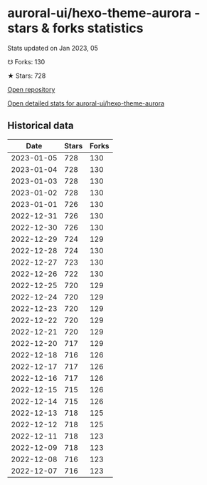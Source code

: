 # auroral-ui/hexo-theme-aurora - stars & forks statistics

Stats updated on Jan 2023, 05

☋ Forks: 130

★ Stars: 728

[Open repository](https://github.com/auroral-ui/hexo-theme-aurora)

[Open detailed stats for auroral-ui/hexo-theme-aurora](https://reviewgithub.com/rep/auroral-ui/hexo-theme-aurora)

## Historical data
| Date | Stars | Forks |
|------|-------|-------|
| 2023-01-05 | 728 | 130 | 
| 2023-01-04 | 728 | 130 | 
| 2023-01-03 | 728 | 130 | 
| 2023-01-02 | 728 | 130 | 
| 2023-01-01 | 726 | 130 | 
| 2022-12-31 | 726 | 130 | 
| 2022-12-30 | 726 | 130 | 
| 2022-12-29 | 724 | 129 | 
| 2022-12-28 | 724 | 130 | 
| 2022-12-27 | 723 | 130 | 
| 2022-12-26 | 722 | 130 | 
| 2022-12-25 | 720 | 129 | 
| 2022-12-24 | 720 | 129 | 
| 2022-12-23 | 720 | 129 | 
| 2022-12-22 | 720 | 129 | 
| 2022-12-21 | 720 | 129 | 
| 2022-12-20 | 717 | 129 | 
| 2022-12-18 | 716 | 126 | 
| 2022-12-17 | 717 | 126 | 
| 2022-12-16 | 717 | 126 | 
| 2022-12-15 | 715 | 126 | 
| 2022-12-14 | 715 | 126 | 
| 2022-12-13 | 718 | 125 | 
| 2022-12-12 | 718 | 125 | 
| 2022-12-11 | 718 | 123 | 
| 2022-12-09 | 718 | 123 | 
| 2022-12-08 | 716 | 123 | 
| 2022-12-07 | 716 | 123 | 


